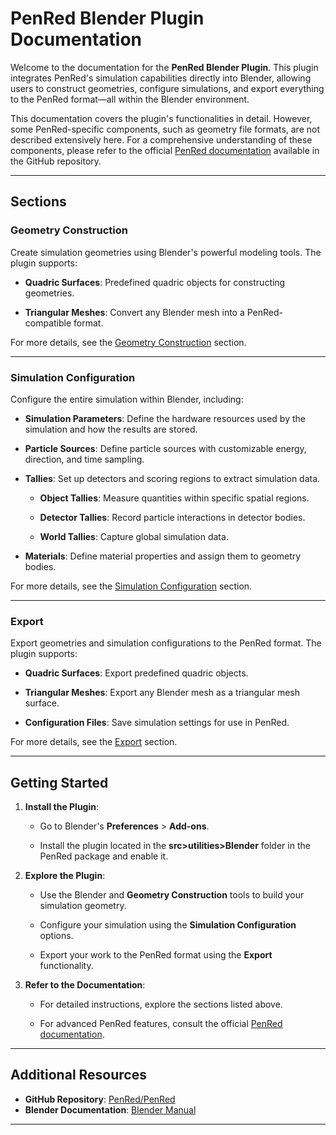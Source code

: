 # PenRed Blender Plugin Documentation

Welcome to the documentation for the **PenRed Blender Plugin**. This plugin integrates PenRed's simulation capabilities directly into Blender, allowing users to construct geometries, configure simulations, and export everything to the PenRed format—all within the Blender environment.

This documentation covers the plugin's functionalities in detail. However, some PenRed-specific components, such as geometry file formats, are not described extensively here. For a comprehensive understanding of these components, please refer to the official [PenRed documentation](https://github.com/PenRed/PenRed/tree/master/doc) available in the GitHub repository.

---

## Sections

### **Geometry Construction**
Create simulation geometries using Blender's powerful modeling tools. The plugin supports:

- **Quadric Surfaces**: Predefined quadric objects for constructing geometries.

- **Triangular Meshes**: Convert any Blender mesh into a PenRed-compatible format.

For more details, see the [Geometry Construction](geometry-construction/index.md) section.

---

### **Simulation Configuration**
Configure the entire simulation within Blender, including:

- **Simulation Parameters**: Define the hardware resources used by the simulation and how the results are stored.

- **Particle Sources**: Define particle sources with customizable energy, direction, and time sampling.

- **Tallies**: Set up detectors and scoring regions to extract simulation data.

    - **Object Tallies**: Measure quantities within specific spatial regions.
  
    - **Detector Tallies**: Record particle interactions in detector bodies.
  
    - **World Tallies**: Capture global simulation data.
  
- **Materials**: Define material properties and assign them to geometry bodies.

For more details, see the [Simulation Configuration](simulation-configuration/index.md) section.

---

### **Export**
Export geometries and simulation configurations to the PenRed format. The plugin supports:

- **Quadric Surfaces**: Export predefined quadric objects.

- **Triangular Meshes**: Export any Blender mesh as a triangular mesh surface.

- **Configuration Files**: Save simulation settings for use in PenRed.

For more details, see the [Export](export.md) section.

---

## Getting Started

1. **Install the Plugin**:

    - Go to Blender's **Preferences** > **Add-ons**.
    
    - Install the plugin located in the **src>utilities>Blender** folder in the PenRed package and enable it.

2. **Explore the Plugin**:

    - Use the Blender and **Geometry Construction** tools to build your simulation geometry.
    
    - Configure your simulation using the **Simulation Configuration** options.
    
    - Export your work to the PenRed format using the **Export** functionality.

3. **Refer to the Documentation**:

    - For detailed instructions, explore the sections listed above.
    
    - For advanced PenRed features, consult the official [PenRed documentation](https://github.com/PenRed/PenRed/tree/master/doc).

---

## Additional Resources
- **GitHub Repository**: [PenRed/PenRed](https://github.com/PenRed/PenRed)
- **Blender Documentation**: [Blender Manual](https://docs.blender.org/manual/en/latest/)

---
